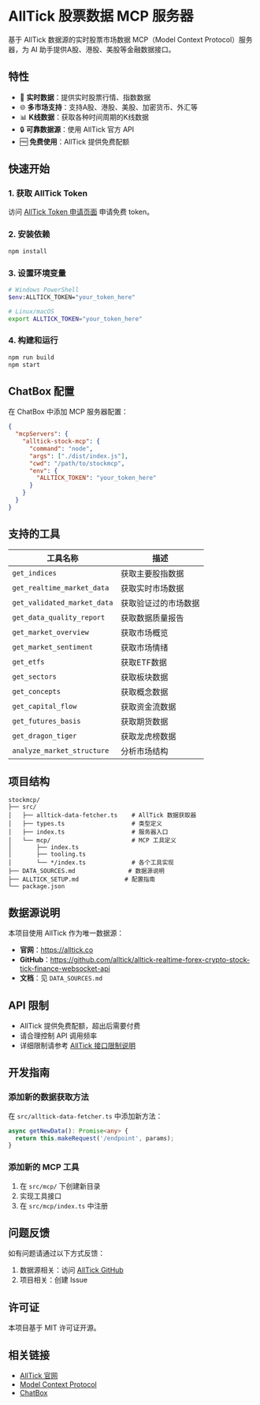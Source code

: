 # AllTick 股票数据 MCP 服务器

基于 AllTick 数据源的实时股票市场数据 MCP（Model Context Protocol）服务器，为 AI 助手提供A股、港股、美股等金融数据接口。

## 特性

- 🚀 **实时数据**：提供实时股票行情、指数数据
- 🌐 **多市场支持**：支持A股、港股、美股、加密货币、外汇等
- 📊 **K线数据**：获取各种时间周期的K线数据
- 🔒 **可靠数据源**：使用 AllTick 官方 API
- 🆓 **免费使用**：AllTick 提供免费配额

## 快速开始

### 1. 获取 AllTick Token

访问 [AllTick Token 申请页面](https://github.com/alltick/alltick-realtime-forex-crypto-stock-tick-finance-websocket-api/blob/main/token_application_cn.md) 申请免费 token。

### 2. 安装依赖

```bash
npm install
```

### 3. 设置环境变量

```bash
# Windows PowerShell
$env:ALLTICK_TOKEN="your_token_here"

# Linux/macOS
export ALLTICK_TOKEN="your_token_here"
```

### 4. 构建和运行

```bash
npm run build
npm start
```

## ChatBox 配置

在 ChatBox 中添加 MCP 服务器配置：

```json
{
  "mcpServers": {
    "alltick-stock-mcp": {
      "command": "node",
      "args": ["./dist/index.js"],
      "cwd": "/path/to/stockmcp",
      "env": {
        "ALLTICK_TOKEN": "your_token_here"
      }
    }
  }
}
```

## 支持的工具

| 工具名称 | 描述 |
|---------|------|
| `get_indices` | 获取主要股指数据 |
| `get_realtime_market_data` | 获取实时市场数据 |
| `get_validated_market_data` | 获取验证过的市场数据 |
| `get_data_quality_report` | 获取数据质量报告 |
| `get_market_overview` | 获取市场概览 |
| `get_market_sentiment` | 获取市场情绪 |
| `get_etfs` | 获取ETF数据 |
| `get_sectors` | 获取板块数据 |
| `get_concepts` | 获取概念数据 |
| `get_capital_flow` | 获取资金流数据 |
| `get_futures_basis` | 获取期货数据 |
| `get_dragon_tiger` | 获取龙虎榜数据 |
| `analyze_market_structure` | 分析市场结构 |

## 项目结构

```
stockmcp/
├── src/
│   ├── alltick-data-fetcher.ts    # AllTick 数据获取器
│   ├── types.ts                   # 类型定义
│   ├── index.ts                   # 服务器入口
│   └── mcp/                       # MCP 工具定义
│       ├── index.ts
│       ├── tooling.ts
│       └── */index.ts             # 各个工具实现
├── DATA_SOURCES.md               # 数据源说明
├── ALLTICK_SETUP.md             # 配置指南
└── package.json
```

## 数据源说明

本项目使用 AllTick 作为唯一数据源：

- **官网**：https://alltick.co
- **GitHub**：https://github.com/alltick/alltick-realtime-forex-crypto-stock-tick-finance-websocket-api
- **文档**：见 `DATA_SOURCES.md`

## API 限制

- AllTick 提供免费配额，超出后需要付费
- 请合理控制 API 调用频率
- 详细限制请参考 [AllTick 接口限制说明](https://github.com/alltick/alltick-realtime-forex-crypto-stock-tick-finance-websocket-api/blob/main/http_interface/interface_limitation_cn.md)

## 开发指南

### 添加新的数据获取方法

在 `src/alltick-data-fetcher.ts` 中添加新方法：

```typescript
async getNewData(): Promise<any> {
  return this.makeRequest('/endpoint', params);
}
```

### 添加新的 MCP 工具

1. 在 `src/mcp/` 下创建新目录
2. 实现工具接口
3. 在 `src/mcp/index.ts` 中注册

## 问题反馈

如有问题请通过以下方式反馈：

1. 数据源相关：访问 [AllTick GitHub](https://github.com/alltick/alltick-realtime-forex-crypto-stock-tick-finance-websocket-api/issues)
2. 项目相关：创建 Issue

## 许可证

本项目基于 MIT 许可证开源。

## 相关链接

- [AllTick 官网](https://alltick.co)
- [Model Context Protocol](https://modelcontextprotocol.io)
- [ChatBox](https://chatboxai.app)
